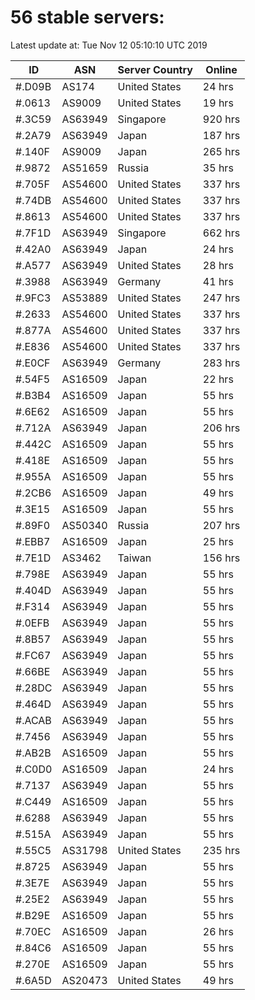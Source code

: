 # 56 stable servers:

Latest update at: Tue Nov 12 05:10:10 UTC 2019

| ID | ASN | Server Country | Online |
| -- | --- | -------------- | ------ |
| #.D09B | AS174 | United States | 24 hrs |
| #.0613 | AS9009 | United States | 19 hrs |
| #.3C59 | AS63949 | Singapore | 920 hrs |
| #.2A79 | AS63949 | Japan | 187 hrs |
| #.140F | AS9009 | Japan | 265 hrs |
| #.9872 | AS51659 | Russia | 35 hrs |
| #.705F | AS54600 | United States | 337 hrs |
| #.74DB | AS54600 | United States | 337 hrs |
| #.8613 | AS54600 | United States | 337 hrs |
| #.7F1D | AS63949 | Singapore | 662 hrs |
| #.42A0 | AS63949 | Japan | 24 hrs |
| #.A577 | AS63949 | United States | 28 hrs |
| #.3988 | AS63949 | Germany | 41 hrs |
| #.9FC3 | AS53889 | United States | 247 hrs |
| #.2633 | AS54600 | United States | 337 hrs |
| #.877A | AS54600 | United States | 337 hrs |
| #.E836 | AS54600 | United States | 337 hrs |
| #.E0CF | AS63949 | Germany | 283 hrs |
| #.54F5 | AS16509 | Japan | 22 hrs |
| #.B3B4 | AS16509 | Japan | 55 hrs |
| #.6E62 | AS16509 | Japan | 55 hrs |
| #.712A | AS63949 | Japan | 206 hrs |
| #.442C | AS16509 | Japan | 55 hrs |
| #.418E | AS16509 | Japan | 55 hrs |
| #.955A | AS16509 | Japan | 55 hrs |
| #.2CB6 | AS16509 | Japan | 49 hrs |
| #.3E15 | AS16509 | Japan | 55 hrs |
| #.89F0 | AS50340 | Russia | 207 hrs |
| #.EBB7 | AS16509 | Japan | 25 hrs |
| #.7E1D | AS3462 | Taiwan | 156 hrs |
| #.798E | AS63949 | Japan | 55 hrs |
| #.404D | AS63949 | Japan | 55 hrs |
| #.F314 | AS63949 | Japan | 55 hrs |
| #.0EFB | AS63949 | Japan | 55 hrs |
| #.8B57 | AS63949 | Japan | 55 hrs |
| #.FC67 | AS63949 | Japan | 55 hrs |
| #.66BE | AS63949 | Japan | 55 hrs |
| #.28DC | AS63949 | Japan | 55 hrs |
| #.464D | AS63949 | Japan | 55 hrs |
| #.ACAB | AS63949 | Japan | 55 hrs |
| #.7456 | AS63949 | Japan | 55 hrs |
| #.AB2B | AS16509 | Japan | 55 hrs |
| #.C0D0 | AS16509 | Japan | 24 hrs |
| #.7137 | AS63949 | Japan | 55 hrs |
| #.C449 | AS16509 | Japan | 55 hrs |
| #.6288 | AS63949 | Japan | 55 hrs |
| #.515A | AS63949 | Japan | 55 hrs |
| #.55C5 | AS31798 | United States | 235 hrs |
| #.8725 | AS63949 | Japan | 55 hrs |
| #.3E7E | AS63949 | Japan | 55 hrs |
| #.25E2 | AS63949 | Japan | 55 hrs |
| #.B29E | AS16509 | Japan | 55 hrs |
| #.70EC | AS16509 | Japan | 26 hrs |
| #.84C6 | AS16509 | Japan | 55 hrs |
| #.270E | AS16509 | Japan | 55 hrs |
| #.6A5D | AS20473 | United States | 49 hrs |

